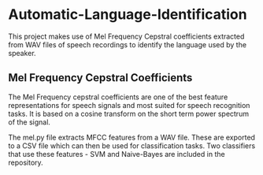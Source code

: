 # Automatic-Language-Identification
This project makes use of Mel Frequency Cepstral coefficients extracted from WAV files of speech recordings to identify the language used by the speaker.

## Mel Frequency Cepstral Coefficients
The Mel Frequency cepstral coefficients are one of the best feature representations for speech signals and most suited for speech recognition tasks. It is based on a cosine transform on the short term power spectrum of the signal. 

The mel.py file extracts MFCC features from a WAV file. These are exported to a CSV file which can then be used for classification tasks. Two classifiers that use these features - SVM and Naive-Bayes are included in the repository.
